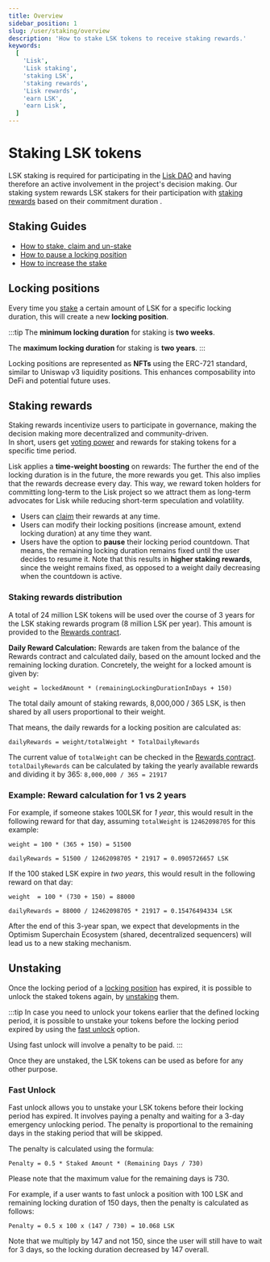 ```yaml
---
title: Overview
sidebar_position: 1
slug: /user/staking/overview
description: 'How to stake LSK tokens to receive staking rewards.'
keywords:
  [
    'Lisk',
    'Lisk staking',
    'staking LSK',
    'staking rewards',
    'Lisk rewards',
    'earn LSK',
    'earn Lisk',
  ]
---
```


# Staking LSK tokens

LSK staking is required for participating in the [Lisk DAO](https://www.tally.xyz/gov/lisk) and having therefore an active involvement in the project's decision making. Our staking system rewards LSK stakers for their participation with [staking rewards](#staking-rewards) based on their commitment duration . 

## Staking Guides

- [How to stake, claim and un-stake](stake-unstake.mdx)
- [How to pause a locking position](pause-position.mdx)
- [How to increase the stake](../staking/increase-stake.md)

## Locking positions

Every time you [stake](stake-unstake.mdx#how-to-stake-your-lsk-tokens) a certain amount of LSK for a specific locking duration, this will create a new **locking position**.

:::tip
The **minimum locking duration** for staking is **two weeks**.

The **maximum locking duration** for staking is **two years**.
:::

Locking positions are represented as **NFTs** using the ERC-721 standard, similar to Uniswap v3 liquidity positions.
This enhances composability into DeFi and potential future uses.

## Staking rewards

Staking rewards incentivize users to participate in governance, making the decision making more decentralized and community-driven.  
In short, users get [voting power](docs-user/governance/overview.mdx#voting-power) and rewards for staking tokens for a specific time period.

Lisk applies a **time-weight boosting** on rewards:
The further the end of the locking duration is in the future, the more rewards you get.
This also implies that the rewards decrease every day.
This way, we reward token holders for committing long-term to the Lisk project so we attract them as long-term advocates for Lisk while reducing short-term speculation and volatility. 

- Users can [claim](stake-unstake.mdx#how-to-claim-staking-rewards) their rewards at any time.   
- Users can modify their locking positions (increase amount, extend locking duration) at any time they want.
- Users have the option to **pause** their locking period countdown.
That means, the remaining locking duration remains fixed until the user decides to resume it.
Note that this results in **higher staking rewards**, since the weight remains fixed, as opposed to a weight daily decreasing when the countdown is active. 

### Staking rewards distribution
A total of 24 million LSK tokens will be used over the course of 3 years for the LSK staking rewards program (8 million LSK per year).
This amount is provided to the [Rewards contract](https://blockscout.lisk.com/address/0xD35ca9577a9DADa7624a35EC10C2F55031f0Ab1f).

**Daily Reward Calculation:** Rewards are taken from the balance of the Rewards contract and calculated daily, based on the amount locked and the remaining locking duration.
Concretely, the weight for a locked amount is given by:

```
weight = lockedAmount * (remainingLockingDurationInDays + 150)
```

The total daily amount of staking rewards, 8,000,000 / 365 LSK, is then shared by all users proportional to their weight.

That means, the daily rewards for a locking position are calculated as: 

```
dailyRewards = weight/totalWeight * TotalDailyRewards
```

The current value of `totalWeight` can be checked in the [Rewards contract](https://blockscout.lisk.com/address/0xD35ca9577a9DADa7624a35EC10C2F55031f0Ab1f?tab=read_proxy).
`totalDailyRewards` can be calculated by taking the yearly available rewards and dividing it by 365:  `8,000,000 / 365 = 21917`

### Example: Reward calculation for 1 vs 2 years
For example, if someone stakes 100LSK for *1 year*, this would result in the following reward for that day, assuming `totalWeight` is `12462098705` for this example:

```
weight = 100 * (365 + 150) = 51500
```

```
dailyRewards = 51500 / 12462098705 * 21917 = 0.0905726657 LSK 
```

If the 100 staked LSK expire in *two years*, this would result in the following reward on that day:

```
weight  = 100 * (730 + 150) = 88000
```

```
dailyRewards = 88000 / 12462098705 * 21917 = 0.15476494334 LSK 
```

After the end of this 3-year span, we expect that developments in the Optimism Superchain Ecosystem (shared, decentralized sequencers) will lead us to a new staking mechanism.

## Unstaking

Once the locking period of a [locking position](#locking-positions) has expired, it is possible to unlock the staked tokens again, by [unstaking](stake-unstake.mdx#how-to-unstake-your-lsk-tokens) them.

:::tip
In case you need to unlock your tokens earlier that the defined locking period, it is possible to unstake your tokens before the locking period expired by using the [fast unlock](#fast-unlock) option.

Using fast unlock will involve a penalty to be paid.
:::

Once they are unstaked, the LSK tokens can be used as before for any other purpose.

### Fast Unlock
Fast unlock allows you to unstake your LSK tokens before their locking period has expired.
It involves paying a penalty and waiting for a 3-day emergency unlocking period.
The penalty is proportional to the remaining days in the staking period that will be skipped.

The penalty is calculated using the formula:

```
Penalty = 0.5 * Staked Amount * (Remaining Days / 730)
```

Please note that the maximum value for the remaining days is 730.

For example, if a user wants to fast unlock a position with 100 LSK and remaining locking duration of 150 days, then the penalty is calculated as follows:

```
Penalty = 0.5 x 100 x (147 / 730) = 10.068 LSK
```

Note that we multiply by 147 and not 150, since the user will still have to wait for 3 days, so the locking duration decreased by 147 overall. 

